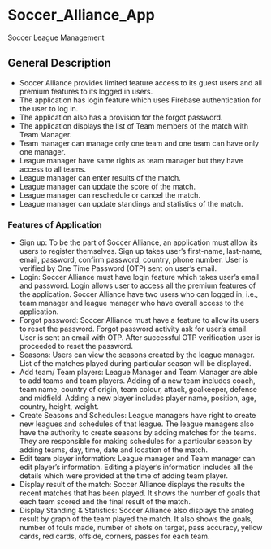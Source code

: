 # Soccer_Alliance_App
Soccer League Management

## General Description

- Soccer Alliance provides limited feature access to its guest users and all premium features to its logged in users.
- The application has login feature which uses Firebase authentication for the user to log in.
- The application also has a provision for the forgot password.
- The application displays the list of Team members of the match with Team Manager.
- Team manager can manage only one team and one team can have only one manager.
- League manager have same rights as team manager but they have access to all teams.
- League manager can enter results of the match.
- League manager can update the score of the match.
- League manager can reschedule or cancel the match.
- League manager can update standings and statistics of the match.





### Features of Application
-	Sign up:
To be the part of Soccer Alliance, an application must allow its users to register themselves. Sign up takes user’s first-name, last-name, email, password, confirm password, country, phone number. User is verified by One Time Password (OTP) sent on user’s email.
-	Login:
Soccer Alliance must have login feature which takes user’s email and password. Login allows user to access all the premium features of the application.
Soccer Alliance have two users who can logged in, i.e., team manager and league manager who have overall access to the application.
-	Forgot password:
Soccer Alliance must have a feature to allow its users to reset the password. Forgot password activity ask for user’s email. User is sent an email with OTP. After successful OTP verification user is proceeded to reset the password.
-	Seasons: Users can view the seasons created by the league manager. List of the matches
 played during particular season will be displayed.
-	Add team/ Team players:
League Manager and Team Manager are able to add teams and team players. Adding of a new team includes coach, team name, country of origin, team colour, attack, goalkeeper, defense and midfield.
Adding a new player includes player name, position, age, country, height, weight.
-	Create Seasons and Schedules: 
League managers have right to create new leagues and schedules of that league. The league managers also have the authority to create seasons by adding matches for the teams. They are responsible for making schedules for a particular season by adding teams, day, time, date and location of the match. 
-	Edit team player information:
League manager and Team manager can edit player’s information. Editing a player’s information includes all the details which were provided at the time of adding team player.
-	Display result of the match:
Soccer Alliance displays the results the recent matches that has been played. It shows the number of goals that each team scored and the final result of the match.
-	Display Standing & Statistics:
Soccer Alliance also displays the analog result by graph of the team played the match. It also shows the goals, number of fouls made, number of shots on target, pass accuracy, yellow cards, red cards, offside, corners, passes for each team.


